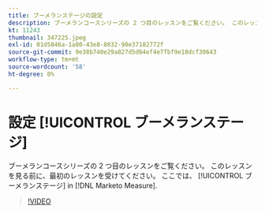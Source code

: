 ```yaml
---
title: ブーメランステージの設定
description: ブーメランコースシリーズの 2 つ目のレッスンをご覧ください。 このレッスンを見る前に、最初のレッスンを受けてください。 ここでは、 [!DNL Marketo Measure].
kt: 11243
thumbnail: 347225.jpeg
exl-id: 01d5846a-1a00-43e8-8032-90e37182772f
source-git-commit: 9e38b740e29a827d5d64ef4e7fbf9e18dcf30643
workflow-type: tm+mt
source-wordcount: '58'
ht-degree: 0%

---
```


# 設定 [!UICONTROL ブーメランステージ]

ブーメランコースシリーズの 2 つ目のレッスンをご覧ください。 このレッスンを見る前に、最初のレッスンを受けてください。 ここでは、 [!UICONTROL ブーメランステージ] in [!DNL Marketo Measure].

>[!VIDEO](https://video.tv.adobe.com/v/347225/?quality=12&learn=on)
